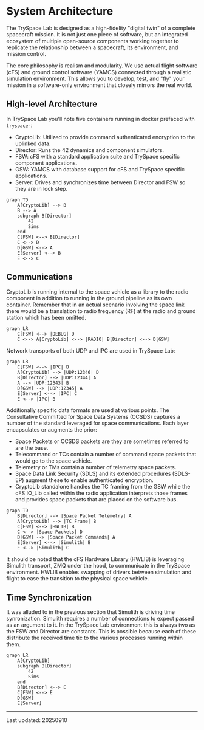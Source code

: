 # System Architecture

The TrySpace Lab is designed as a high-fidelity "digital twin" of a complete spacecraft mission.
It is not just one piece of software, but an integrated ecosystem of multiple open-source components working together to replicate the relationship between a spacecraft, its environment, and mission control.

The core philosophy is realism and modularity.
We use actual flight software (cFS) and ground control software (YAMCS) connected through a realistic simulation environment.
This allows you to develop, test, and "fly" your mission in a software-only environment that closely mirrors the real world.

## High-level Architecture

In TrySpace Lab you'll note five containers running in docker prefaced with `tryspace-`:

* CryptoLib: Utilized to provide command authenticated encryption to the uplinked data.
* Director: Runs the 42 dynamics and component simulators.
* FSW: cFS with a standard application suite and TrySpace specific component applications.
* GSW: YAMCS with database support for cFS and TrySpace specific applications.
* Server: Drives and synchronizes time between Director and FSW so they are in lock step.

``` mermaid
graph TD
    A[CryptoLib] --> B
    B --> A
    subgraph B[Director]
        42
        Sims
    end
    C[FSW] <--> B[Director]
    C <--> D
    D[GSW] <--> A
    E[Server] <--> B
    E <--> C
```

## Communications

CryptoLib is running internal to the space vehicle as a library to the radio component in addition to running in the ground pipeline as its own container.
Remember that in an actual scenario involving the space link there would be a translation to radio frequency (RF) at the radio and ground station which has been omitted.

``` mermaid
graph LR
    C[FSW] <--> |DEBUG| D
    C <--> A[CryptoLib] <--> |RADIO| B[Director] <--> D[GSW]
```

Network transports of both UDP and IPC are used in TrySpace Lab:
``` mermaid
graph LR
    C[FSW] <--> |IPC| B
    A[CryptoLib] --> |UDP:12346| D
    B[Director] --> |UDP:12344| A
    A --> |UDP:12343| B
    D[GSW] --> |UDP:12345| A
    E[Server] <--> |IPC| C
    E <--> |IPC| B
```

Additionally specific data formats are used at various points.
The Consultative Committed for Space Data Systems (CCSDS) captures a number of the standard leveraged for space communications.
Each layer encapsulates or augments the prior:

* Space Packets or CCSDS packets are they are sometimes referred to are the base.
* Telecommand or TCs contain a number of command space packets that would go to the space vehicle.
* Telemetry or TMs contain a number of telemetry space packets.
* Space Data Link Security (SDLS) and its extended procedures (SDLS-EP) augment these to enable authenticated encryption.
* CryptoLib standalone handles the TC framing from the GSW while the cFS IO_Lib called within the radio application interprets those frames and provides space packets that are placed on the software bus.

``` mermaid
graph TD
    B[Director] --> |Space Packet Telemetry| A
    A[CryptoLib] --> |TC Frame| B
    C[FSW] <--> |HWLIB| B
    C <--> |Space Packets| D
    D[GSW] --> |Space Packet Commands| A
    E[Server] <--> |Simulith| B
    E <--> |Simulith| C
```

It should be noted that the cFS Hardware Library (HWLIB) is leveraging Simulith transport, ZMQ under the hood, to communicate in the TrySpace environment.
HWLIB enables swapping of drivers between simulation and flight to ease the transition to the physical space vehicle.

## Time Synchronization

It was alluded to in the previous section that Simulith is driving time synronization.
Simulith requires a number of connections to expect passed as an argument to it.
In the TrySpace Lab environment this is always two as the FSW and Director are constants.
This is possible because each of these distribute the received time tic to the various processes running within them.

``` mermaid
graph LR
    A[CryptoLib]
    subgraph B[Director]
        42
        Sims
    end
    B[Director] <--> E
    C[FSW] <--> E
    D[GSW]
    E[Server]
```

----
Last updated: 20250910
